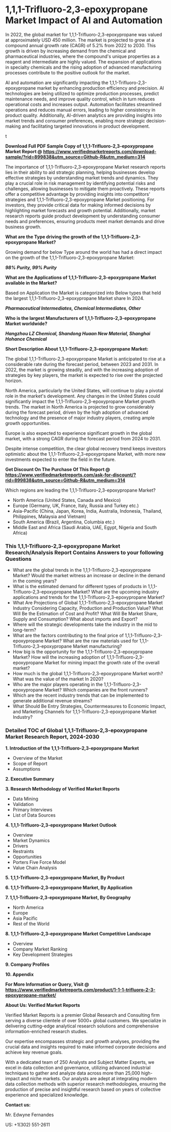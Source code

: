 <meta name="title" content="Global 1,1,1-Trifluoro-2,3-epoxypropane Market Impact of AI and Automation"><meta name="description" content="In 2022, the global market for 1,1,1-Trifluoro-2,3-epoxypropane was valued at approximately USD 450 million. The market is projected to grow at a compound annual growt"><meta name="title" content="1,1,1-Trifluoro-2,3-epoxypropane Market Size, Share, Scope, Trends, Growth, Opportunities, Analysis, Forecast"><h1>1,1,1-Trifluoro-2,3-epoxypropane Market Impact of AI and Automation</h1><p>In 2022, the global market for 1,1,1-Trifluoro-2,3-epoxypropane was valued at approximately USD 450 million. The market is projected to grow at a compound annual growth rate (CAGR) of 5.2% from 2022 to 2030. This growth is driven by increasing demand from the chemical and pharmaceutical industries, where the compound's unique properties as a reagent and intermediate are highly valued. The expansion of applications in specialty chemicals and the rising adoption of advanced manufacturing processes contribute to the positive outlook for the market.</p><p>AI and automation are significantly impacting the 1,1,1-Trifluoro-2,3-epoxypropane market by enhancing production efficiency and precision. AI technologies are being utilized to optimize production processes, predict maintenance needs, and improve quality control, which in turn reduces operational costs and increases output. Automation facilitates streamlined operations and reduces manual errors, leading to higher consistency in product quality. Additionally, AI-driven analytics are providing insights into market trends and consumer preferences, enabling more strategic decision-making and facilitating targeted innovations in product development.</p>t</p><p id="" class=""><strong>Download Full PDF Sample Copy of 1,1,1-Trifluoro-2,3-epoxypropane Market Report @ <a href="https://www.verifiedmarketreports.com/download-sample/?rid=899838&utm_source=Github-R&utm_medium=314" target="_blank">https://www.verifiedmarketreports.com/download-sample/?rid=899838&utm_source=Github-R&utm_medium=314</a></strong></p><p>The importance of&nbsp;1,1,1-Trifluoro-2,3-epoxypropane Market research reports lies in their ability to aid strategic planning, helping businesses develop effective strategies by understanding market trends and dynamics. They play a crucial role in risk management by identifying potential risks and challenges, allowing businesses to mitigate them proactively. These reports offer a competitive advantage by providing insights into competitors' strategies and 1,1,1-Trifluoro-2,3-epoxypropane Market positioning. For investors, they provide critical data for making informed decisions by highlighting market forecasts and growth potential. Additionally, market research reports guide product development by understanding consumer needs and preferences, ensuring products meet market demands and drive business growth.</p><p><strong>What are the&nbsp;Type driving the growth of the 1,1,1-Trifluoro-2,3-epoxypropane Market?</strong></p><p id="" class="">Growing demand for below Type around the world has had a direct impact on the growth of the 1,1,1-Trifluoro-2,3-epoxypropane Market:</p><em><strong>98% Purity, 99% Purity</strong></em></p><strong>What are the&nbsp;Applications&nbsp;of 1,1,1-Trifluoro-2,3-epoxypropane Market available in the Market?</strong></p><p id="" class="">Based on Application the Market is categorized into Below types that held the largest 1,1,1-Trifluoro-2,3-epoxypropane Market share In 2024.</p><em><strong>Pharmaceutical Intermediates, Chemical Intermediates, Other</strong></em></p><strong>Who is the largest Manufacturers of 1,1,1-Trifluoro-2,3-epoxypropane Market worldwide?</strong></p><p><em><strong>Hangzhou LZ Chemical, Shandong Huaan New Material, Shanghai Hohance Chemical</strong></em></p><p id="" class=""><strong>Short Description About 1,1,1-Trifluoro-2,3-epoxypropane Market:</strong></p><p>The global 1,1,1-Trifluoro-2,3-epoxypropane Market is anticipated to rise at a considerable rate during the forecast period, between 2023 and 2031. In 2022, the market is growing steadily, and with the increasing adoption of strategies by key players, the market is expected to rise over the projected horizon.</p><p>North America, particularly the United States, will continue to play a pivotal role in the market's development. Any changes in the United States could significantly impact the 1,1,1-Trifluoro-2,3-epoxypropane Market growth trends. The market in North America is projected to grow considerably during the forecast period, driven by the high adoption of advanced technology and the presence of major industry players, creating ample growth opportunities.</p><p>Europe is also expected to experience significant growth in the global market, with a strong CAGR during the forecast period from 2024 to 2031.</p><p>Despite intense competition, the clear global recovery trend keeps investors optimistic about the 1,1,1-Trifluoro-2,3-epoxypropane Market, with more new investments expected to enter the field in the future.</p><p id="" class=""><strong>Get Discount On The Purchase Of This Report @ <a href="https://www.verifiedmarketreports.com/ask-for-discount/?rid=899838&utm_source=Github-R&utm_medium=314" target="_blank">https://www.verifiedmarketreports.com/ask-for-discount/?rid=899838&utm_source=Github-R&utm_medium=314</a></strong></p>Which regions are leading the 1,1,1-Trifluoro-2,3-epoxypropane Market?</p><ul><li>North America (United States, Canada and Mexico)</li><li>Europe (Germany, UK, France, Italy, Russia and Turkey etc.)</li><li>Asia-Pacific (China, Japan, Korea, India, Australia, Indonesia, Thailand, Philippines, Malaysia and Vietnam)</li><li>South America (Brazil, Argentina, Columbia etc.)</li><li>Middle East and Africa (Saudi Arabia, UAE, Egypt, Nigeria and South Africa)</li></ul><h3 id="" class="">This 1,1,1-Trifluoro-2,3-epoxypropane Market Research/Analysis Report Contains Answers to your following Questions</h3><ul><li>What are the global trends in the 1,1,1-Trifluoro-2,3-epoxypropane Market? Would the market witness an increase or decline in the demand in the coming years?</li><li>What is the estimated demand for different types of products in 1,1,1-Trifluoro-2,3-epoxypropane Market? What are the upcoming industry applications and trends for the 1,1,1-Trifluoro-2,3-epoxypropane Market?</li><li>What Are Projections of Global 1,1,1-Trifluoro-2,3-epoxypropane Market Industry Considering Capacity, Production and Production Value? What Will Be the Estimation of Cost and Profit? What Will Be Market Share, Supply and Consumption? What about imports and Export?</li><li>Where will the strategic developments take the industry in the mid to long-term?</li><li>What are the factors contributing to the final price of 1,1,1-Trifluoro-2,3-epoxypropane Market? What are the raw materials used for 1,1,1-Trifluoro-2,3-epoxypropane Market manufacturing?</li><li>How big is the opportunity for the 1,1,1-Trifluoro-2,3-epoxypropane Market? How will the increasing adoption of 1,1,1-Trifluoro-2,3-epoxypropane Market for mining impact the growth rate of the overall market?</li><li>How much is the global 1,1,1-Trifluoro-2,3-epoxypropane Market worth? What was the value of the market In 2020?</li><li>Who are the major players operating in the 1,1,1-Trifluoro-2,3-epoxypropane Market? Which companies are the front runners?</li><li>Which are the recent industry trends that can be implemented to generate additional revenue streams?</li><li>What Should Be Entry Strategies, Countermeasures to Economic Impact, and Marketing Channels for 1,1,1-Trifluoro-2,3-epoxypropane Market Industry?</li></ul><h3 id="" class="">Detailed TOC of Global 1,1,1-Trifluoro-2,3-epoxypropane Market Research Report, 2024-2030</h3><p id="" class=""><strong>1. Introduction of the 1,1,1-Trifluoro-2,3-epoxypropane Market</strong></p><ul><li>Overview of the Market</li><li>Scope of Report</li><li>Assumptions</li></ul><p id="" class=""><strong>2. Executive Summary</strong></p><p id="" class=""><strong>3. Research Methodology of Verified Market Reports</strong></p><ul><li>Data Mining</li><li>Validation</li><li>Primary Interviews</li><li>List of Data Sources</li></ul><p id="" class=""><strong>4. 1,1,1-Trifluoro-2,3-epoxypropane Market Outlook</strong></p><ul><li>Overview</li><li>Market Dynamics</li><li>Drivers</li><li>Restraints</li><li>Opportunities</li><li>Porters Five Force Model</li><li>Value Chain Analysis</li></ul><p id="" class=""><strong>5. 1,1,1-Trifluoro-2,3-epoxypropane Market, By Product</strong></p><p id="" class=""><strong>6. 1,1,1-Trifluoro-2,3-epoxypropane Market, By Application</strong></p><p id="" class=""><strong>7. 1,1,1-Trifluoro-2,3-epoxypropane Market, By Geography</strong></p><ul><li>North America</li><li>Europe</li><li>Asia Pacific</li><li>Rest of the World</li></ul><p id="" class=""><strong>8. 1,1,1-Trifluoro-2,3-epoxypropane Market Competitive Landscape</strong></p><ul><li>Overview</li><li>Company Market Ranking</li><li>Key Development Strategies</li></ul><p id="" class=""><strong>9. Company Profiles</strong></p><p id="" class=""><strong>10. Appendix</strong></p><p id="" class=""><strong>For More Information or Query, Visit @ <a href="https://www.verifiedmarketreports.com/product/1-1-1-trifluoro-2-3-epoxypropane-market/" target="_blank">https://www.verifiedmarketreports.com/product/1-1-1-trifluoro-2-3-epoxypropane-market/</a></strong></p><p id="" class=""><strong>About Us: Verified Market Reports</strong></p><p id="" class="">Verified Market Reports is a premier Global Research and Consulting firm serving a diverse clientele of over 5000+ global customers. We specialize in delivering cutting-edge analytical research solutions and comprehensive information-enriched research studies.</p><p id="" class="">Our expertise encompasses strategic and growth analyses, providing the crucial data and insights required to make informed corporate decisions and achieve key revenue goals.</p><p id="" class="">With a dedicated team of 250 Analysts and Subject Matter Experts, we excel in data collection and governance, utilizing advanced industrial techniques to gather and analyze data across more than 25,000 high-impact and niche markets. Our analysts are adept at integrating modern data collection methods with superior research methodologies, ensuring the production of precise and insightful research based on years of collective experience and specialized knowledge.</p><p id="" class=""><strong>Contact us:</strong></p><p id="" class="">Mr. Edwyne Fernandes</p><p id="" class="">US: +1(302) 551-2611</p>